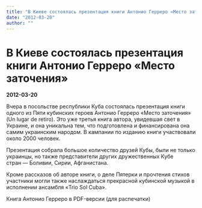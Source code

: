 ```yaml
---
title: "В Киеве состоялась презентация книги Антонио Герреро «Место заточения»"
date: "2012-03-20"
author: ""
---
```


# В Киеве состоялась презентация книги Антонио Герреро «Место заточения»

**2012-03-20** 

Вчера в посольстве республики Куба состоялась презентация книги одного из Пяти кубинских героев Антонио Герреро «Место заточения» (Un lugar de retiro). Это уже третья книга автора, увидевшая свет в Украине, и она уникальна тем, что подготовлена и финансирована она самим украинским народом. В кампании по изданию книги участвовали около 2000 человек.

Презентация собрала большое количество друзей Кубы, были не только украинцы, но также представители других дружественных Кубе стран — Боливии, Сирии, Афганистана.

Кроме рассказов об авторе книги, о деле Пятерки и прочтения стихов участники могли также наслаждаться прекрасной кубинской музыкой в исполнении ансамбля «Trio Sol Cuba».

















Книга Антонио Герреро в PDF-версии (для распечатки)